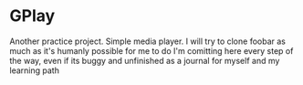 # GPlay

Another practice project.
Simple media player.
I will try to clone foobar as much as it's humanly possible for me to do
I'm comitting here every step of the way, even if its buggy and unfinished 
as a journal for myself and my learning path
